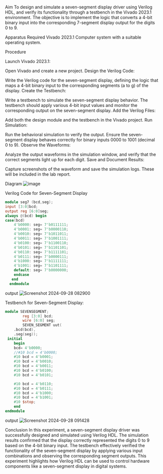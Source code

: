 Aim
To design and simulate a seven-segment display driver using Verilog HDL, and verify its functionality through a testbench in the Vivado 2023.1 environment. The objective is to implement the logic that converts a 4-bit binary input into the corresponding 7-segment display output for the digits 0 to 9.

Apparatus Required
Vivado 2023.1
Computer system with a suitable operating system.

Procedure

Launch Vivado 2023.1:

Open Vivado and create a new project.
Design the Verilog Code:

Write the Verilog code for the seven-segment display, defining the logic that maps a 4-bit binary input to the corresponding segments (a to g) of the display.
Create the Testbench:

Write a testbench to simulate the seven-segment display behavior. The testbench should apply various 4-bit input values and monitor the corresponding output on the seven-segment display.
Add the Verilog Files:

Add both the design module and the testbench in the Vivado project.
Run Simulation:

Run the behavioral simulation to verify the output. Ensure the seven-segment display behaves correctly for binary inputs 0000 to 1001 (decimal 0 to 9).
Observe the Waveforms:

Analyze the output waveforms in the simulation window, and verify that the correct segments light up for each digit.
Save and Document Results:

Capture screenshots of the waveform and save the simulation logs. These will be included in the lab report.

Diagram
![image](https://github.com/user-attachments/assets/d7ecb419-906e-4e3b-9b82-f86ced4f364a)


Verilog Code for Seven-Segment Display
```verilog
module seg7 (bcd,seg);
input [3:0]bcd;
output reg [6:0]seg;
always @(bcd) begin
case(bcd)
    4'b0000: seg= 7'b0111111;
    4'b0001: seg= 7'b0000110;
    4'b0010: seg= 7'b1011011;
    4'b0011: seg= 7'b1001111;
    4'b0100: seg= 7'b1100110;
    4'b0101: seg= 7'b1101101;
    4'b0110: seg= 7'b1111101;
    4'b0111: seg= 7'b0000111;
    4'b1000: seg= 7'b1111111;
    4'b1001: seg= 7'b1101111;
    default: seg= 7'b0000000;
    endcase
   end
  endmodule
```
  
output
![Screenshot 2024-09-28 082900](https://github.com/user-attachments/assets/09a92cb4-6c23-4b26-b9ae-e4e37e076051)

Testbench for Seven-Segment Display:
```verilog
module SEVENSEGMENT;
        reg [3:0] bcd;
        wire [6:0] seg;
        SEVEN_SEGMENT uut(
    .bcd(bcd),
    .seg(seg));
 initial
    begin
    bcd= 4'b0000;
    //#10 bcd = 4'b0000; 
    #10 bcd = 4'b0001; 
    #10 bcd = 4'b0010;
    #10 bcd = 4'b0011; 
    #10 bcd = 4'b0100; 
    #10 bcd = 4'b0101; 

    #10 bcd = 4'b0110; 
    #10 bcd = 4'b0111; 
    #10 bcd = 4'b1000; 
    #10 bcd = 4'b1001; 
    #10 $stop;
    end
endmodule
```

output
 ![Screenshot 2024-09-28 091428](https://github.com/user-attachments/assets/d72d920f-6ee2-4c5c-b322-e35c774a88a7)


Conclusion
In this experiment, a seven-segment display driver was successfully designed and simulated using Verilog HDL. The simulation results confirmed that the display correctly represented the digits 0 to 9 based on the 4-bit binary input. The testbench effectively verified the functionality of the seven-segment display by applying various input combinations and observing the corresponding segment outputs. This experiment highlights how Verilog HDL can be used to control hardware components like a seven-segment display in digital systems.
